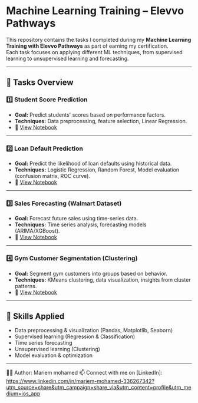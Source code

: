 # Machine Learning Training – Elevvo Pathways  

This repository contains the tasks I completed during my **Machine Learning Training with Elevvo Pathways** as part of earning my certification.  
Each task focuses on applying different ML techniques, from supervised learning to unsupervised learning and forecasting.  

---

## 📌 Tasks Overview  

### 1️⃣ Student Score Prediction  
- **Goal:** Predict students' scores based on performance factors.  
- **Techniques:** Data preprocessing, feature selection, Linear Regression.  
- 🔗 [View Notebook](Task1_Student_Score_Prediction.ipynb)  

---

### 2️⃣ Loan Default Prediction  
- **Goal:** Predict the likelihood of loan defaults using historical data.  
- **Techniques:** Logistic Regression, Random Forest, Model evaluation (confusion matrix, ROC curve).  
- 🔗 [View Notebook](Task2_Loan_Default_Prediction.ipynb)  

---

### 3️⃣ Sales Forecasting (Walmart Dataset)  
- **Goal:** Forecast future sales using time-series data.  
- **Techniques:** Time series analysis, forecasting models (ARIMA/XGBoost).  
- 🔗 [View Notebook](Task3_Sales_Forecasting.ipynb)  

---

### 4️⃣ Gym Customer Segmentation (Clustering)  
- **Goal:** Segment gym customers into groups based on behavior.  
- **Techniques:** KMeans clustering, data visualization, insights from cluster patterns.  
- 🔗 [View Notebook](Task4_Gym_Clustering.ipynb)  

---

## 🚀 Skills Applied  
- Data preprocessing & visualization (Pandas, Matplotlib, Seaborn)  
- Supervised learning (Regression & Classification)  
- Time series forecasting  
- Unsupervised learning (Clustering)  
- Model evaluation & optimization  

---

👩‍💻 Author: Mariem mohamed 
📫 Connect with me on [LinkedIn]: https://www.linkedin.com/in/mariem-mohamed-336267342?utm_source=share&utm_campaign=share_via&utm_content=profile&utm_medium=ios_app
